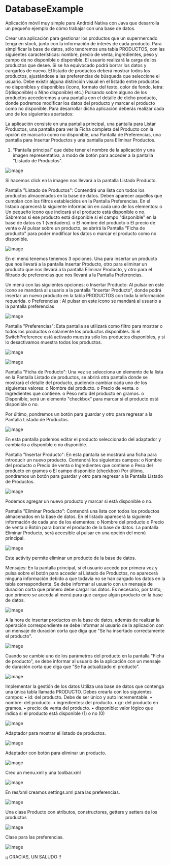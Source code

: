 # DatabaseExample
Aplicación móvil muy simple para Android Nativa con Java que desarrolla un pequeño ejemplo de cómo trabajar con una base de datos.

Crear una aplicación para gestionar los productos que un supermercado tenga en stock, junto con la
información de interés de cada producto. Para simplificar la base de datos, sólo tendremos una tabla
PRODUCTOS, con las siguientes características: nombre, precio de venta, ingredientes, peso y
campo de no disponible o disponible. El usuario realizará la carga de los productos que desee. Si se
ha equivocado podrá borrar los datos y cargarlos de nuevo. El listado de productos deberá mostrar
todos los productos, ajustándose a las preferencias de búsqueda que seleccione el usuario. Debe
existir alguna distinción visual en el listado entre productos no disponibles y disponibles (icono,
formato del texto, color de fondo, letra: D(disponible) o N(no disponible) etc.) Pulsando sobre
alguno de los productos accederemos a una pantalla con el detalle de dicho producto, donde
podremos modificar los datos del producto y marcar el producto como no disponible. Para
desarrollar dicha aplicación deberás realizar cada uno de los siguientes apartados:

La aplicación consiste en una pantalla principal, una pantalla para Listar Productos, una
pantalla para ver la Ficha completa del Producto con la opción de marcarlo como no
disponible, una Pantalla de Preferencias, una pantalla para Insertar Productos y una pantalla
para Eliminar Productos.

1. “Pantalla principal” que debe tener el nombre de la aplicación y una imagen representativa, a
modo de botón para acceder a la pantalla "Listado de Productos". 

![image](https://user-images.githubusercontent.com/100787553/234547132-2dc89a54-acf8-462d-9978-256c354fdde4.png)

Si hacemos click en la imagen nos llevará a la pantalla Listado Producto.

Pantalla "Listado de Productos": Contendrá una lista con todos los productos almacenados en la
base de datos. Deben aparecer aquellos que cumplan con los filtros establecidos en la Pantalla
Preferencias. En el listado aparecerá la siguiente información en cada uno de los elementos:
  o Un pequeño icono que indicará si el producto está disponible o no. Sabremos si ese
  producto está disponible si el campo "disponible" en la base de datos es 1 (verdadero).
  o El nombre del producto
  o El precio de venta
  o Al pulsar sobre un producto, se abrirá la Pantalla "Ficha de producto" para poder modificar
  los datos o marcar el producto como no disponible. 

![image](https://user-images.githubusercontent.com/100787553/234547284-73359b8f-d757-4855-8c2f-a9554e658257.png)

En el menú tenemos tenemos 3 opciones. Una para insertar un producto que nos llevará a la pantalla
Insertar Producto, otro para eliminar un producto que nos llevará a la pantalla Eliminar Producto, y
otro para el filtrado de preferencias que nos llevará a la Pantalla Preferencias.

Un menú con las siguientes opciones:
  o Insertar Producto: Al pulsar en este icono se mandará al usuario a la pantalla "Insertar
  Producto", donde podrá insertar un nuevo producto en la tabla PRODUCTOS con toda la información requerida.
  o Preferencias : Al pulsar en este icono se mandará al usuario a la pantalla preferencias 

![image](https://user-images.githubusercontent.com/100787553/234547371-42424908-73b3-494b-a5e9-a3084a6ee6f3.png)

Pantalla "Preferencias": Esta pantalla se utilizará como filtro para mostrar o todos los productos o
solamente los productos disponibles. Si el SwitchPreference está activado muestra sólo los
productos disponibles, y si lo desactivamos muestra todos los productos.

![image](https://user-images.githubusercontent.com/100787553/234547420-b6e63b51-957e-42fd-9aa3-df94fda40e43.png)

![image](https://user-images.githubusercontent.com/100787553/234547453-5bf719b8-7c91-4084-9409-7760807e296e.png)

Pantalla "Ficha de Producto": Una vez se selecciona un elemento de la lista en la Pantalla
Listado de productos, se abrirá otra pantalla donde se mostrará el detalle del producto, pudiendo
cambiar cada uno de los siguientes valores:
  o Nombre del producto.
  o Precio de venta.
  o Ingredientes que contiene.
  o Peso neto del producto en gramos.
  o Disponible, será un elemento "checkbox" para marcar si el producto está disponible o no.

Por último, pondremos un botón para guardar y otro para regresar a la Pantalla Listado de Productos.

![image](https://user-images.githubusercontent.com/100787553/234547544-03ebd1dc-8f8e-499d-b229-92cb54f18318.png)

En esta pantalla podemos editar el producto seleccionado del adaptador y cambiarlo a disponible o
no disponible.

Pantalla "Insertar Producto": En esta pantalla se mostrará una ficha para introducir un nuevo
producto. Contendrá los siguientes campos:
   o Nombre del producto
  o Precio de venta o Ingredientes que contiene
  o Peso del producto en gramos
  o El campo disponible (checkbox) Por último, pondremos un botón para guardar y otro para
  regresar a la Pantalla Listado de Productos. 

![image](https://user-images.githubusercontent.com/100787553/234547609-8c696b72-95c1-4aa1-ab13-c050afc12adc.png)

Podemos agregar un nuevo producto y marcar si está disponible o no.

Pantalla "Eliminar Producto": Contendrá una lista con todos los productos
almacenados en la base de datos. En el listado aparecerá la siguiente información de cada uno de los
elementos: o Nombre del producto o Precio de venta o Botón para borrar el producto de la base de
datos. La pantalla Eliminar Producto, será accesible al pulsar en una opción del menú principal. 

![image](https://user-images.githubusercontent.com/100787553/234547723-f8050ecb-dfd7-4119-bd37-9224bf9a0409.png)

Este activity permite eliminar un producto de la base de datos.

Mensajes:
En la pantalla principal, si el usuario accede por primera vez y pulsa sobre el botón para acceder al
Listado de Productos, no aparecerá ninguna información debido a que todavía no se han cargado los
datos en la tabla correspondiente. Se debe informar al usuario con un mensaje de duración corta que
primero debe cargar los datos. Es necesario, por tanto, que primero se acceda al menú para que
cargue algún producto en la base de datos.

![image](https://user-images.githubusercontent.com/100787553/234547785-78e497a7-5399-40ad-9a7f-02c2f1005e5c.png)

A la hora de insertar productos en la base de datos, además de realizar la operación correspondiente
se debe informar al usuario de la aplicación con un mensaje de duración corta que diga que "Se ha
insertado correctamente el producto". 

![image](https://user-images.githubusercontent.com/100787553/234547837-c5a2a78d-a521-4104-b7bd-e1f241c1eb92.png)

Cuando se cambie uno de los parámetros del producto en la pantalla "Ficha de producto", se debe
informar al usuario de la aplicación con un mensaje de duración corta que diga que "Se ha
actualizado el producto".

![image](https://user-images.githubusercontent.com/100787553/234547907-d3cebb7d-5788-47ab-a67b-a93e7aaf1cb8.png)

Implementar la gestión de los datos
Utiliza una base de datos que contenga una única tabla llamada PRODUCTO.
Debes crearla con los siguientes campos:
  • id: del producto. Debe de ser único y auto incrementable.
  • nombre: del producto.
  • ingredientes: del producto.
  • gr: del producto en gramos.
  • precio: de venta del producto.
  • disponible: valor lógico que indica si el producto está disponible (1) o no (0)

![image](https://user-images.githubusercontent.com/100787553/234548001-9c25dd18-b5fa-4867-a240-d290d88f0b34.png)

Adaptador para mostrar el listado de productos.

![image](https://user-images.githubusercontent.com/100787553/234548054-35e50dcf-5f7c-40ce-baec-9133d8f95780.png)

Adaptador con botón para eliminar un producto.

![image](https://user-images.githubusercontent.com/100787553/234548081-7bb3698a-1750-4ae1-9e4d-8a33da6f7ef4.png)

Creo un menu.xml y una toolbar.xml

![image](https://user-images.githubusercontent.com/100787553/234548121-2552d665-c729-4167-b951-f563483ecfe7.png)

En res/xml creamos settings.xml para las preferencias.

![image](https://user-images.githubusercontent.com/100787553/234548158-f35e0761-e003-41cb-8029-414a17e77e74.png)

Una clase Producto con atributos, constructores, getters y setters de los productos

![image](https://user-images.githubusercontent.com/100787553/234548187-bad14d8d-5e2f-4ca5-8577-36e02b2d2752.png)

Clase para las preferencias.

![image](https://user-images.githubusercontent.com/100787553/234548222-04ea3fe5-0d64-4d21-b0e2-3e5a162c5e5b.png)

¡¡ GRACIAS, UN SALUDO !!
